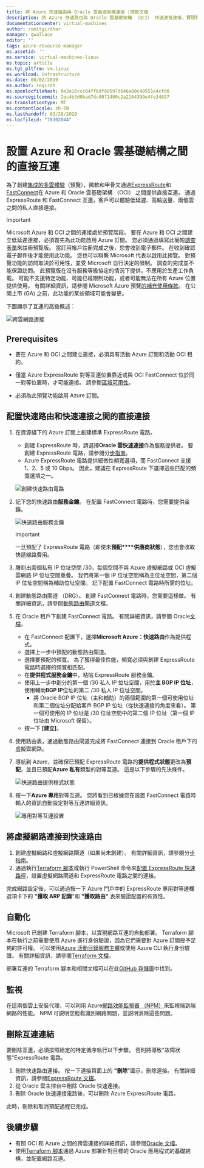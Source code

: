 ```yaml
---
title: 將 Azure 快速路由與 Oracle 雲基礎架構連接 |微軟文檔
description: 將 Azure 快速路由與 Oracle 雲基礎架構 （OCI） 快速連接連接，實現跨雲 Oracle 應用程式解決方案
documentationcenter: virtual-machines
author: romitgirdhar
manager: gwallace
editor: ''
tags: azure-resource-manager
ms.assetid: ''
ms.service: virtual-machines-linux
ms.topic: article
ms.tgt_pltfrm: vm-linux
ms.workload: infrastructure
ms.date: 08/02/2019
ms.author: rogirdh
ms.openlocfilehash: 0e2e16ccc04ff6df80597d646a00c40551e4cfd0
ms.sourcegitcommit: 2ec4b3d0bad7dc0071400c2a2264399e4fe34897
ms.translationtype: MT
ms.contentlocale: zh-TW
ms.lasthandoff: 03/28/2020
ms.locfileid: "78302044"
---
```

# <a name="set-up-a-direct-interconnection-between-azure-and-oracle-cloud-infrastructure"></a>設置 Azure 和 Oracle 雲基礎結構之間的直接互連  

為了創建[集成的多雲體驗](oracle-oci-overview.md)（預覽），微軟和甲骨文通過[ExpressRoute](../../../expressroute/expressroute-introduction.md)和[FastConnect](https://docs.cloud.oracle.com/iaas/Content/Network/Concepts/fastconnectoverview.htm)在 Azure 和 Oracle 雲基礎架構 （OCI） 之間提供直接互連。 通過 ExpressRoute 和 FastConnect 互連，客戶可以體驗低延遲、高輸送量、兩個雲之間的私人直接連接。

> [!IMPORTANT]
> Microsoft Azure 和 OCI 之間的連接處於預覽階段。 要在 Azure 和 OCI 之間建立低延遲連接，必須首先為此功能啟用 Azure 訂閱。 您必須通過填寫此簡短[調查表單](https://forms.office.com/Pages/ResponsePage.aspx?id=v4j5cvGGr0GRqy180BHbRyzVVsi364tClw522rL9tkpUMVFGVVFWRlhMNUlRQTVWSTEzT0dXMlRUTyQlQCN0PWcu)來註冊預覽版。 當訂用帳戶註冊完成之後，您會收到電子郵件。 在收到確認電子郵件後才能使用此功能。 您也可以聯繫 Microsoft 代表以啟用此預覽。 對預覽功能的訪問取決於可用性，並受 Microsoft 自行決定的限制。 調查的完成並不能保證訪問。 此預覽版在沒有服務等級協定的情況下提供，不應用於生產工作負載。 可能不支援特定功能、可能已經限制功能，或者可能無法在所有 Azure 位置提供使用。 有關詳細資訊，請參閱 Microsoft Azure 預覽[的補充使用條款](https://azure.microsoft.com/support/legal/preview-supplemental-terms/)。 在公開上市 (GA) 之前，此功能的某些領域可能會變更。

下圖顯示了互連的高級概述：

![跨雲網路連接](media/configure-azure-oci-networking/azure-oci-connect.png)

## <a name="prerequisites"></a>Prerequisites

* 要在 Azure 和 OCI 之間建立連接，必須具有活動 Azure 訂閱和活動 OCI 租約。

* 僅當 Azure ExpressRoute 對等互連位置靠近或與 OCI FastConnect 位於同一對等位置時，才可能連接。 請參閱[區域可用性](oracle-oci-overview.md#region-availability)。

* 必須為此預覽功能啟用 Azure 訂閱。

## <a name="configure-direct-connectivity-between-expressroute-and-fastconnect"></a>配置快速路由和快速連接之間的直接連接

1. 在資源組下的 Azure 訂閱上創建標準 ExpressRoute 電路。 
    * 創建 ExpressRoute 時，請選擇**Oracle 雲快速連接**作為服務提供者。 要創建 ExpressRoute 電路，請參閱分[步指南](../../../expressroute/expressroute-howto-circuit-portal-resource-manager.md)。
    * Azure ExpressRoute 電路提供細微性頻寬選項，而 FastConnect 支援 1、2、5 或 10 Gbps。 因此，建議在 ExpressRoute 下選擇這些匹配的頻寬選項之一。

    ![創建快速路由電路](media/configure-azure-oci-networking/exr-create-new.png)
1. 記下您的快速路由**服務金鑰**。 在配置 FastConnect 電路時，您需要提供金鑰。

    ![快速路由服務金鑰](media/configure-azure-oci-networking/exr-service-key.png)

    > [!IMPORTANT]
    > 一旦預配了 ExpressRoute 電路（即使未**預配****供應商狀態**），您也會收取快遞線路費用。

1. 雕刻出兩個私有 IP 位址空間 /30，每個空間不與 Azure 虛擬網路或 OCI 虛擬雲網路 IP 位址空間重疊。 我們將第一個 IP 位址空間稱為主位址空間，第二個 IP 位址空間稱為輔助位址空間。 記下配置 FastConnect 電路時所需的位址。
1. 創建動態路由閘道 （DRG）。 創建 FastConnect 電路時，您需要這樣做。 有關詳細資訊，請參閱[動態路由閘道](https://docs.cloud.oracle.com/iaas/Content/Network/Tasks/managingDRGs.htm)文檔。
1. 在 Oracle 租戶下創建 FastConnect 電路。 有關詳細資訊，請參閱 Oracle[文檔](https://docs.cloud.oracle.com/iaas/Content/Network/Concepts/azure.htm)。
  
    * 在 FastConnect 配置下，選擇**Microsoft Azure：快速路由**作為提供程式。
    * 選擇上一步中預配的動態路由閘道。
    * 選擇要預配的頻寬。 為了獲得最佳性能，頻寬必須與創建 ExpressRoute 電路時選擇的頻寬相匹配。
    * 在**提供程式服務金鑰**中，粘貼 ExpressRoute 服務金鑰。
    * 使用上一步中劃分的第一個 /30 私人 IP 位址空間，用於**主 BGP IP 位址**，使用輔助**BGP IP**位址的第二 /30 私人 IP 位址空間。
        * 將 Oracle BGP IP 位址（主和輔助）的兩個範圍的第一個可使用位址和第二個位址分配給客戶 BGP IP 位址（從快速連接的角度來看）。 第一個可使用的 IP 位址是 /30 位址空間中的第二個 IP 位址（第一個 IP 位址由 Microsoft 保留）。
    * 按一下 **[建立]**。
1. 使用路由表，通過動態路由閘道完成將 FastConnect 連接到 Oracle 租戶下的虛擬雲網路。
1. 導航到 Azure，並確保已預配 ExpressRoute 電路的**提供程式狀態**更改為**預配**，並且已預配**Azure 私有**類型的對等互連。 這是以下步驟的先決條件。

    ![快速路由提供程式狀態](media/configure-azure-oci-networking/exr-provider-status.png)
1. 按一下**Azure 專用**對等互連。 您將看到已根據您在設置 FastConnect 電路時輸入的資訊自動設定對等互連詳細資訊。

    ![專用對等互連設置](media/configure-azure-oci-networking/exr-private-peering.png)

## <a name="connect-virtual-network-to-expressroute"></a>將虛擬網路連接到快速路由

1. 創建虛擬網路和虛擬網路閘道（如果尚未創建）。 有關詳細資訊，請參閱分[步指南](../../../expressroute/expressroute-howto-add-gateway-portal-resource-manager.md)。
1. 通過執行[Terraform 腳本](https://github.com/microsoft/azure-oracle/tree/master/InterConnect-2)或執行 PowerShell 命令來[配置 ExpressRoute 快速路徑](../../../expressroute/expressroute-howto-linkvnet-arm.md#configure-expressroute-fastpath)，設置虛擬網路閘道和 ExpressRoute 電路之間的連接。

完成網路設定後，可以通過按一下 Azure 門戶中的 ExpressRoute 專用對等邊欄選項卡下的 **"獲取 ARP 記錄**"和 **"獲取路由"** 表來驗證配置的有效性。

## <a name="automation"></a>自動化

Microsoft 已創建 Terraform 腳本，以實現網路互連的自動部署。 Terraform 腳本在執行之前需要使用 Azure 進行身份驗證，因為它們需要對 Azure 訂閱授予足夠的許可權。 可以使用[Azure 活動目錄服務主體](../../../active-directory/develop/app-objects-and-service-principals.md#service-principal-object)或使用 Azure CLI 執行身份驗證。 有關詳細資訊，請參閱[Terraform 文檔](https://www.terraform.io/docs/providers/azurerm/auth/azure_cli.html)。

部署互連的 Terraform 腳本和相關文檔可以在此[GitHub 存儲庫](https://aka.ms/azureociinterconnecttf)中找到。

## <a name="monitoring"></a>監視

在這兩個雲上安裝代理，可以利用 Azure[網路效能監視器 （NPM）](../../../expressroute/how-to-npm.md)來監視端到端網路的性能。 NPM 可説明您輕鬆識別網路問題，並説明消除這些問題。

## <a name="delete-the-interconnect-link"></a>刪除互連連結

要刪除互連，必須按照給定的特定循序執行以下步驟。 否則將導致"故障狀態"ExpressRoute 電路。

1. 刪除快速路由連接。 按一下連接頁面上的 **"刪除**"圖示，刪除連接。 有關詳細資訊，請參閱[ExpressRoute 文檔](../../../expressroute/expressroute-howto-linkvnet-portal-resource-manager.md#delete-a-connection-to-unlink-a-vnet)。
1. 從 Oracle 雲主控台中刪除 Oracle 快速連接。
1. 刪除 Oracle 快速連接電路後，可以刪除 Azure ExpressRoute 電路。

此時，刪除和取消預配過程已完成。

## <a name="next-steps"></a>後續步驟

* 有關 OCI 和 Azure 之間的跨雲連接的詳細資訊，請參閱[Oracle 文檔](https://docs.cloud.oracle.com/iaas/Content/Network/Concepts/azure.htm)。
* 使用[Terraform 腳本](https://aka.ms/azureociinterconnecttf)通過 Azure 部署針對目標的 Oracle 應用程式的基礎結構，並配置網路互連。 
